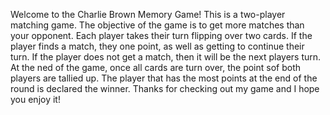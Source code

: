 Welcome to the Charlie Brown Memory Game! This is a two-player matching game. The objective of the game is to get more matches than your opponent. Each player takes their turn flipping over two cards. If the player finds a match, they one point, as well as getting to continue their turn. If the player does not get a match, then it will be the next players turn. At the ned of the game, once all cards are turn over, the point sof both players are tallied up. The player that has the most points at the end of the round is declared the winner. Thanks for checking out my game and I hope you enjoy it! 
